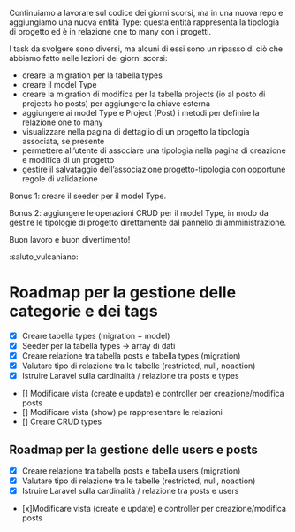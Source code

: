 Continuiamo a lavorare sul codice dei giorni scorsi, ma in una nuova repo e aggiungiamo una nuova entità Type: questa entità rappresenta la tipologia di progetto ed è in relazione one to many con i progetti.

I task da svolgere sono diversi, ma alcuni di essi sono un ripasso di ciò che abbiamo fatto nelle lezioni dei giorni scorsi:

-   creare la migration per la tabella types
-   creare il model Type
-   creare la migration di modifica per la tabella projects (io al posto di projects ho posts) per aggiungere la chiave esterna
-   aggiungere ai model Type e Project (Post) i metodi per definire la relazione one to many
-   visualizzare nella pagina di dettaglio di un progetto la tipologia associata, se presente
-   permettere all’utente di associare una tipologia nella pagina di creazione e modifica di un progetto
-   gestire il salvataggio dell’associazione progetto-tipologia con opportune regole di validazione

Bonus 1:
creare il seeder per il model Type.

Bonus 2:
aggiungere le operazioni CRUD per il model Type, in modo da gestire le tipologie di progetto direttamente dal pannello di amministrazione.

Buon lavoro e buon divertimento!

:saluto_vulcaniano:

# Roadmap per la gestione delle categorie e dei tags

-   [x] Creare tabella types (migration + model)
-   [x] Seeder per la tabella types -> array di dati
-   [x] Creare relazione tra tabella posts e tabella types (migration)
-   [x] Valutare tipo di relazione tra le tabelle (restricted, null, noaction)
-   [x] Istruire Laravel sulla cardinalità / relazione tra posts e types
-   [] Modificare vista (create e update) e controller per creazione/modifica posts
-   [] Modificare vista (show) pe rappresentare le relazioni
-   [] Creare CRUD types

## Roadmap per la gestione delle users e posts

-   [x] Creare relazione tra tabella posts e tabella users (migration)
-   [x] Valutare tipo di relazione tra le tabelle (restricted, null, noaction)
-   [x] Istruire Laravel sulla cardinalità / relazione tra posts e users
-   [x]Modificare vista (create e update) e controller per creazione/modifica posts
